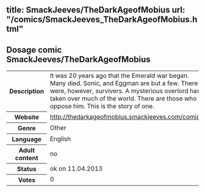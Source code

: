 title: SmackJeeves/TheDarkAgeofMobius
url: "/comics/SmackJeeves_TheDarkAgeofMobius.html"
---
Dosage comic SmackJeeves/TheDarkAgeofMobius
-----------------------------------------

<table class="comicinfo">
<tr>
<th>Description</th><td>It was 20 years ago that the Emerald war began. Many died. Sonic, and Eggman are but a few. There were, however, survivers. A mysterious overlord has taken over much of the world. There are those who oppose him. This is the story of one.</td>
</tr>
<tr>
<th>Website</th><td><a href="http://thedarkageofmobius.smackjeeves.com/comics/">http://thedarkageofmobius.smackjeeves.com/comics/</a></td>
</tr>
<tr>
<th>Genre</th><td>Other</td>
</tr>
<tr>
<th>Language</th><td>English</td>
</tr>
<tr>
<th>Adult content</th><td>no</td>
</tr>
<tr>
<th>Status</th><td>ok on 11.04.2013</td>
</tr>
<tr>
<th>Votes</th><td>0</div></td>
</tr>
</table>
